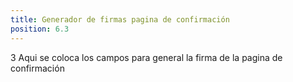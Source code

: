 ```yaml
---
title: Generador de firmas pagina de confirmación
position: 6.3
---
```


3 Aqui se coloca los campos para general la firma de la pagina de confirmación
